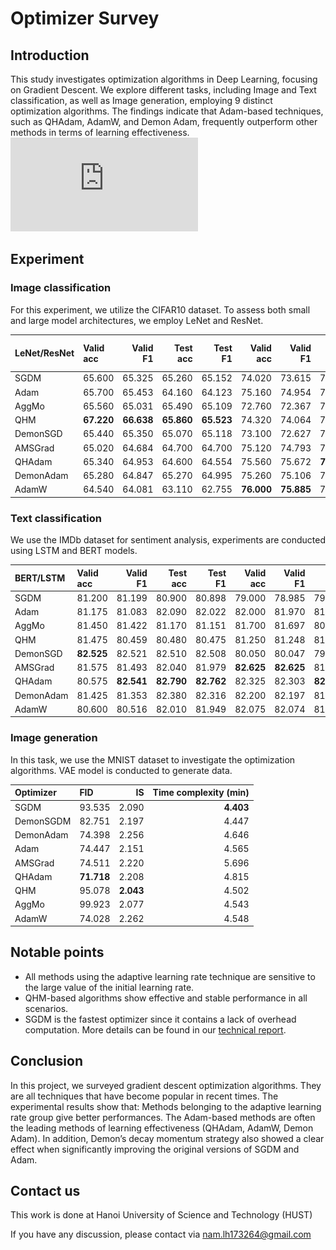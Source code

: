 # Optimizer Survey

## Introduction
This study investigates optimization algorithms in Deep Learning, focusing on Gradient Descent. We explore different tasks, including Image and Text classification, as well as Image generation, employing 9 distinct optimization algorithms. The findings indicate that Adam-based techniques, such as QHAdam, AdamW, and Demon Adam, frequently outperform other methods in terms of learning effectiveness.
![image](https://github.com/NamCyan/Optimizer_Survey/blob/main/asset/intro.pdf)

## Experiment
### Image classification
For this experiment, we utilize the CIFAR10 dataset. To assess both small and large model architectures, we employ LeNet and ResNet.

| LeNet/ResNet | Valid acc  | Valid F1    | Test acc     |Test F1     | Valid acc  | Valid F1    | Test acc   |Test F1     | Time complexity (s/epoch) |
|:-------------|:-----------|------------:|-------------:|-----------:|-----------:|------------:|-----------:|-----------:|--------------------------:|
|SGDM          | 65.600     | 65.325      | 65.260       | 65.152     | 74.020     | 73.615      | 73.110     | 72.847     | **6.992/15.205**          |             
|Adam          | 65.700     | 65.453      | 64.160       | 64.123     | 75.160     | 74.954      | 75.070     | 74.985     | 7.135/16.079              |
|AggMo         | 65.560     | 65.031      | 65.490       | 65.109     | 72.760     | 72.367      | 71.990     | 71.641     | 6.966/16.027              |
|QHM           | **67.220** | **66.638**  | **65.860**   | **65.523** | 74.320     | 74.064      | 73.140     | 73.000     | 7.111/16.006              |
|DemonSGD      | 65.440     | 65.350      | 65.070       | 65.118     | 73.100     | 72.627      | 73.280     | 73.118     | 7.149/15.622              |
|AMSGrad       | 65.020     | 64.684      | 64.700       | 64.700     | 75.120     | 74.793      | 73.660     | 72.512     | 7.313/15.965              |
|QHAdam        | 65.340     | 64.953      | 64.600       | 64.554     | 75.560     | 75.672      | **75.130** | **75.428** | 7.277/16.959              |
|DemonAdam     | 65.280     | 64.847      | 65.270       | 64.995     | 75.260     | 75.106      | 74.200     | 74.235     | 8.533/16.660              |
|AdamW         | 64.540     | 64.081      | 63.110       | 62.755     | **76.000** | **75.885**  | 75.030     | 75.081     | 8.294/16.723              |

### Text classification
We use the IMDb dataset for sentiment analysis, experiments are conducted using LSTM and BERT models.

| BERT/LSTM    | Valid acc  | Valid F1    | Test acc     |Test F1     | Valid acc  | Valid F1    | Test acc   |Test F1     | 
|:-------------|:-----------|------------:|-------------:|-----------:|-----------:|------------:|-----------:|-----------:|
|SGDM          | 81.200     | 81.199      | 80.900       | 80.898     | 79.000     | 78.985      | 79.790     | 79.783     |             
|Adam          | 81.175     | 81.083      | 82.090       | 82.022     | 82.000     | 81.970      | 81.470     | 81.439     |
|AggMo         | 81.450     | 81.422      | 81.170       | 81.151     | 81.700     | 81.697      | 80.620     | 80.618     |
|QHM           | 81.475     | 80.459      | 80.480       | 80.475     | 81.250     | 81.248      | 81.420     | 81.481     |
|DemonSGD      | **82.525** | 82.521      | 82.510       | 82.508     | 80.050     | 80.047      | 79.460     | 79.460     |
|AMSGrad       | 81.575     | 81.493      | 82.040       | 81.979     | **82.625** | **82.625**  | 81.950     | 81.950     |
|QHAdam        | 80.575     | **82.541**  | **82.790**   | **82.762** | 82.325     | 82.303      | **82.070** | **82.047** | 
|DemonAdam     | 81.425     | 81.353      | 82.380       | 82.316     | 82.200     | 82.197      | 81.890     | 81.888     |
|AdamW         | 80.600     | 80.516      | 82.010       | 81.949     | 82.075     | 82.074      | 81.410     | 81.410     |

### Image generation
In this task, we use the MNIST dataset to investigate the optimization algorithms. VAE model is conducted to generate data.

| Optimizer    | FID        | IS          | Time complexity (min)|
|:-------------|:-----------|------------:|---------------------:|
| SGDM         | 93.535     | 2.090       | **4.403**            |
| DemonSGDM    | 82.751     | 2.197       | 4.447                |
| DemonAdam    | 74.398     | 2.256       | 4.646                |
| Adam         | 74.447     | 2.151       | 4.565                |
| AMSGrad      | 74.511     | 2.220       | 5.696                |
| QHAdam       | **71.718** | 2.208       | 4.815                |
| QHM          | 95.078     | **2.043**   | 4.502                |
| AggMo        | 99.923     | 2.077       | 4.543                |
| AdamW        | 74.028     | 2.262       | 4.548                |


## Notable points
- All methods using the adaptive learning rate technique are sensitive to the large value of the initial learning rate.
- QHM-based algorithms show effective and stable performance in all scenarios.
- SGDM is the fastest optimizer since it contains a lack of overhead computation.
More details can be found in our [technical report](https://github.com/NamCyan/Optimizer_Survey/blob/main/asset/optimizer_survey_report.pdf).

## Conclusion
In this project, we surveyed gradient descent optimization algorithms. They are all techniques that have become popular in recent times. The experimental results show that: Methods belonging to the adaptive learning rate group give better performances. The Adam-based methods are often the leading methods of learning effectiveness (QHAdam, AdamW, Demon Adam). In addition, Demon’s decay momentum strategy also showed a clear effect when significantly improving the original versions of SGDM and Adam.

## Contact us
This work is done at Hanoi University of Science and Technology (HUST)

If you have any discussion, please contact via nam.lh173264@gmail.com

